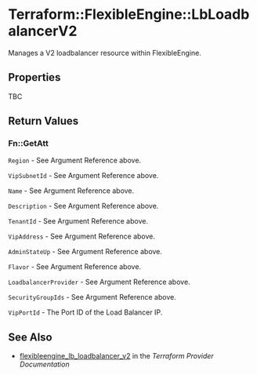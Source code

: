 # Terraform::FlexibleEngine::LbLoadbalancerV2

Manages a V2 loadbalancer resource within FlexibleEngine.

## Properties

TBC

## Return Values

### Fn::GetAtt

`Region` - See Argument Reference above.

`VipSubnetId` - See Argument Reference above.

`Name` - See Argument Reference above.

`Description` - See Argument Reference above.

`TenantId` - See Argument Reference above.

`VipAddress` - See Argument Reference above.

`AdminStateUp` - See Argument Reference above.

`Flavor` - See Argument Reference above.

`LoadbalancerProvider` - See Argument Reference above.

`SecurityGroupIds` - See Argument Reference above.

`VipPortId` - The Port ID of the Load Balancer IP.

## See Also

* [flexibleengine_lb_loadbalancer_v2](https://www.terraform.io/docs/providers/flexibleengine/r/lb_loadbalancer_v2.html) in the _Terraform Provider Documentation_